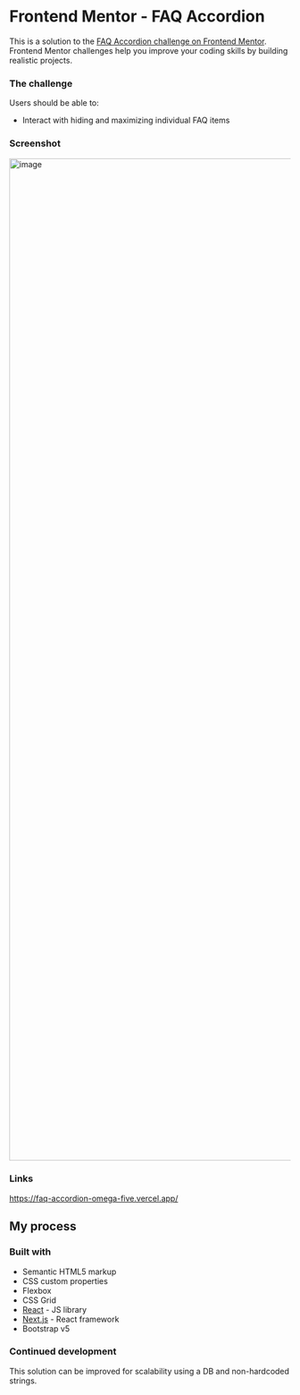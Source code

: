 # Frontend Mentor - FAQ Accordion

This is a solution to the [FAQ Accordion challenge on Frontend Mentor](https://www.frontendmentor.io/challenges/faq-accordion-card-XlyjD0Oam). Frontend Mentor challenges help you improve your coding skills by building realistic projects. 


### The challenge

Users should be able to:

- Interact with hiding and maximizing individual FAQ items

### Screenshot

<img width="1792" alt="image" src="https://github.com/Kalvyn-Lu/faq-accordion/assets/6541922/1a823ec1-5198-4c06-ba05-f344b49c2769">


### Links

https://faq-accordion-omega-five.vercel.app/

## My process

### Built with

- Semantic HTML5 markup
- CSS custom properties
- Flexbox
- CSS Grid
- [React](https://reactjs.org/) - JS library
- [Next.js](https://nextjs.org/) - React framework
- Bootstrap v5


### Continued development

This solution can be improved for scalability using a DB and non-hardcoded strings.

